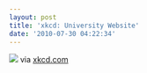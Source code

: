 ```yaml
---
layout: post
title: 'xkcd: University Website'
date: '2010-07-30 04:22:34'
---
```


[![](https://i2.wp.com/frodo.sterlinganderson.net/wp-content/uploads/2010/07/media\_httpimgsxkcdcom\_cCEtx1.png.scaled10001-440x307.png?resize=500%2C349)](https://i0.wp.com/frodo.sterlinganderson.net/wp-content/uploads/2010/07/media\_httpimgsxkcdcom\_cCEtx1.png.scaled10001.png)
via [xkcd.com](http://xkcd.com/773/)

<!--kg-card-end: markdown-->